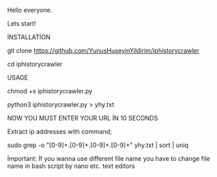 Hello everyone.

Lets start!

İNSTALLATİON

git clone https://github.com/YunusHuseyinYildirim/iphistorycrawler

cd iphistorycrawler

USAGE

chmod +x iphistorycrawler.py

python3 iphistorycrawler.py > yhy.txt

NOW YOU MUST ENTER YOUR URL İN 10 SECONDS

Extract ip addresses with command;

sudo grep -o "[0-9]\+\.[0-9]\+\.[0-9]\+\.[0-9]\+" yhy.txt | sort | uniq

İmportant: İf you wanna use different file name you have to change file name in bash script by nano etc. text editors
